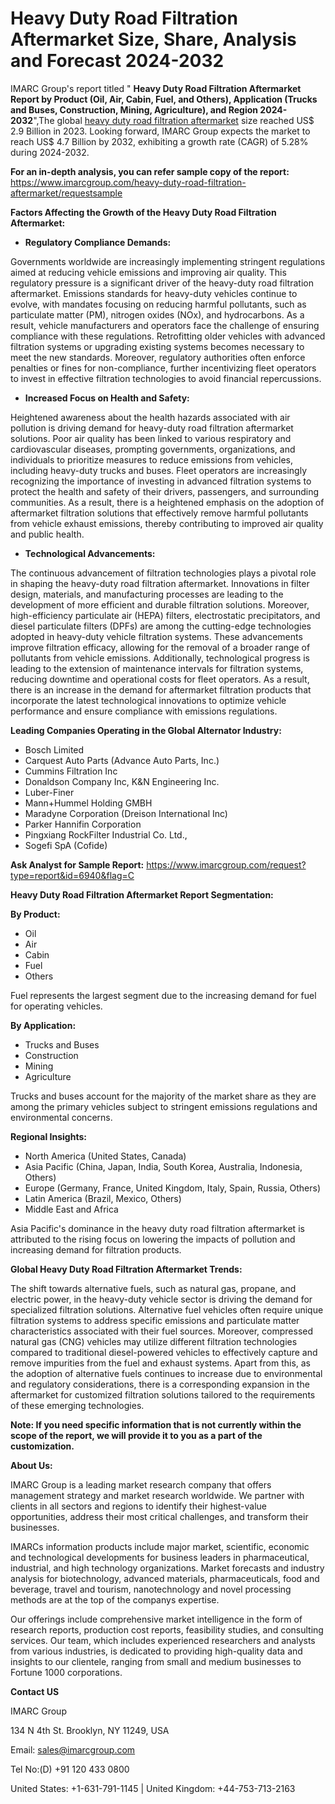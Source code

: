 ﻿# Heavy Duty Road Filtration Aftermarket Size, Share, Analysis and Forecast 2024-2032
IMARC Group's report titled " **Heavy Duty Road Filtration Aftermarket Report by Product (Oil, Air, Cabin, Fuel, and Others), Application (Trucks and Buses, Construction, Mining, Agriculture), and Region 2024-2032**",The global [heavy duty road filtration aftermarket](https://www.imarcgroup.com/heavy-duty-road-filtration-aftermarket) size reached US$ 2.9 Billion in 2023. Looking forward, IMARC Group expects the market to reach US$ 4.7 Billion by 2032, exhibiting a growth rate (CAGR) of 5.28% during 2024-2032.

**For an in-depth analysis, you can refer sample copy of the report:** <https://www.imarcgroup.com/heavy-duty-road-filtration-aftermarket/requestsample>

**Factors Affecting the Growth of the Heavy Duty Road Filtration Aftermarket:**

- **Regulatory Compliance Demands:**

Governments worldwide are increasingly implementing stringent regulations aimed at reducing vehicle emissions and improving air quality. This regulatory pressure is a significant driver of the heavy-duty road filtration aftermarket. Emissions standards for heavy-duty vehicles continue to evolve, with mandates focusing on reducing harmful pollutants, such as particulate matter (PM), nitrogen oxides (NOx), and hydrocarbons. As a result, vehicle manufacturers and operators face the challenge of ensuring compliance with these regulations. Retrofitting older vehicles with advanced filtration systems or upgrading existing systems becomes necessary to meet the new standards. Moreover, regulatory authorities often enforce penalties or fines for non-compliance, further incentivizing fleet operators to invest in effective filtration technologies to avoid financial repercussions.

- **Increased Focus on Health and Safety:**

Heightened awareness about the health hazards associated with air pollution is driving demand for heavy-duty road filtration aftermarket solutions. Poor air quality has been linked to various respiratory and cardiovascular diseases, prompting governments, organizations, and individuals to prioritize measures to reduce emissions from vehicles, including heavy-duty trucks and buses. Fleet operators are increasingly recognizing the importance of investing in advanced filtration systems to protect the health and safety of their drivers, passengers, and surrounding communities. As a result, there is a heightened emphasis on the adoption of aftermarket filtration solutions that effectively remove harmful pollutants from vehicle exhaust emissions, thereby contributing to improved air quality and public health.

- **Technological Advancements:**

The continuous advancement of filtration technologies plays a pivotal role in shaping the heavy-duty road filtration aftermarket. Innovations in filter design, materials, and manufacturing processes are leading to the development of more efficient and durable filtration solutions. Moreover, high-efficiency particulate air (HEPA) filters, electrostatic precipitators, and diesel particulate filters (DPFs) are among the cutting-edge technologies adopted in heavy-duty vehicle filtration systems. These advancements improve filtration efficacy, allowing for the removal of a broader range of pollutants from vehicle emissions. Additionally, technological progress is leading to the extension of maintenance intervals for filtration systems, reducing downtime and operational costs for fleet operators. As a result, there is an increase in the demand for aftermarket filtration products that incorporate the latest technological innovations to optimize vehicle performance and ensure compliance with emissions regulations.

**Leading Companies Operating in the Global Alternator Industry:**

- Bosch Limited
- Carquest Auto Parts (Advance Auto Parts, Inc.)
- Cummins Filtration Inc
- Donaldson Company Inc, K&N Engineering Inc.
- Luber-Finer
- Mann+Hummel Holding GMBH
- Maradyne Corporation (Dreison International Inc)
- Parker Hannifin Corporation
- Pingxiang RockFilter Industrial Co. Ltd.,
- Sogefi SpA (Cofide)

**Ask Analyst for Sample Report:** <https://www.imarcgroup.com/request?type=report&id=6940&flag=C>

**Heavy Duty Road Filtration Aftermarket Report Segmentation:**

**By Product:**

- Oil
- Air
- Cabin
- Fuel
- Others

Fuel represents the largest segment due to the increasing demand for fuel for operating vehicles.

**By Application:**

- Trucks and Buses
- Construction
- Mining
- Agriculture

Trucks and buses account for the majority of the market share as they are among the primary vehicles subject to stringent emissions regulations and environmental concerns.

**Regional Insights:**

- North America (United States, Canada)
- Asia Pacific (China, Japan, India, South Korea, Australia, Indonesia, Others)
- Europe (Germany, France, United Kingdom, Italy, Spain, Russia, Others)
- Latin America (Brazil, Mexico, Others)
- Middle East and Africa

Asia Pacific's dominance in the heavy duty road filtration aftermarket is attributed to the rising focus on lowering the impacts of pollution and increasing demand for filtration products.

**Global Heavy Duty Road Filtration Aftermarket Trends:**

The shift towards alternative fuels, such as natural gas, propane, and electric power, in the heavy-duty vehicle sector is driving the demand for specialized filtration solutions. Alternative fuel vehicles often require unique filtration systems to address specific emissions and particulate matter characteristics associated with their fuel sources. Moreover, compressed natural gas (CNG) vehicles may utilize different filtration technologies compared to traditional diesel-powered vehicles to effectively capture and remove impurities from the fuel and exhaust systems. Apart from this, as the adoption of alternative fuels continues to increase due to environmental and regulatory considerations, there is a corresponding expansion in the aftermarket for customized filtration solutions tailored to the requirements of these emerging technologies.

**Note: If you need specific information that is not currently within the scope of the report, we will provide it to you as a part of the customization.**

**About Us:**

IMARC Group is a leading market research company that offers management strategy and market research worldwide. We partner with clients in all sectors and regions to identify their highest-value opportunities, address their most critical challenges, and transform their businesses.

IMARCs information products include major market, scientific, economic and technological developments for business leaders in pharmaceutical, industrial, and high technology organizations. Market forecasts and industry analysis for biotechnology, advanced materials, pharmaceuticals, food and beverage, travel and tourism, nanotechnology and novel processing methods are at the top of the companys expertise.

Our offerings include comprehensive market intelligence in the form of research reports, production cost reports, feasibility studies, and consulting services. Our team, which includes experienced researchers and analysts from various industries, is dedicated to providing high-quality data and insights to our clientele, ranging from small and medium businesses to Fortune 1000 corporations.

**Contact US**

IMARC Group

134 N 4th St. Brooklyn, NY 11249, USA

Email: sales@imarcgroup.com

Tel No:(D) +91 120 433 0800

United States: +1-631-791-1145 | United Kingdom: +44-753-713-2163

